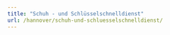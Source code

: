```yaml
---
title: "Schuh - und Schlüsselschnelldienst"
url: /hannover/schuh-und-schluesselschnelldienst/
---
```

